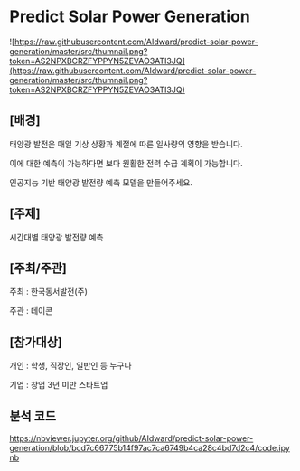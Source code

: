 # Predict Solar Power Generation

![https://raw.githubusercontent.com/AIdward/predict-solar-power-generation/master/src/thumnail.png?token=AS2NPXBCRZFYPPYN5ZEVAO3ATI3JQ](https://raw.githubusercontent.com/AIdward/predict-solar-power-generation/master/src/thumnail.png?token=AS2NPXBCRZFYPPYN5ZEVAO3ATI3JQ)

## **[배경]**

태양광 발전은 매일 기상 상황과 계절에 따른 일사량의 영향을 받습니다.

이에 대한 예측이 가능하다면 보다 원활한 전력 수급 계획이 가능합니다.

인공지능 기반 태양광 발전량 예측 모델을 만들어주세요.

## **[주제]**

시간대별 태양광 발전량 예측

## **[주최/주관]**

주최 : 한국동서발전(주)

주관 : 데이콘

## **[참가대상]**

개인 : 학생, 직장인, 일반인 등 누구나

기업 : 창업 3년 미만 스타트업

## 분석 코드

https://nbviewer.jupyter.org/github/AIdward/predict-solar-power-generation/blob/bcd7c66775b14f97ac7ca6749b4ca28c4bd7d2c4/code.ipynb
